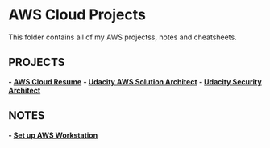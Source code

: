 # AWS Cloud Projects

This folder contains all of my AWS projectss, notes and cheatsheets.

## PROJECTS
**- [AWS Cloud Resume](https://github.com/hhphu/hhphu-cloud-resume-challenge.git)**
**- [Udacity AWS Solution Architect](https://github.com/hhphu/udacity-aws-solution-architect)**
**- [Udacity Security Architect](https://github.com/hhphu/udacity-security-architecture)**


## NOTES
**- [Set up AWS Workstation](setup-aws-workstation.md)**
